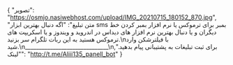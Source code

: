 {
  "تصویر": "https://osmjo.nasiwebhost.com/upload/IMG_20210715_180152_870.jpg",
  "متن تبلیغ": "اگه دنبال بهترین ابزار sms بمبر برای ترموکس یا نرم افزار بمبر کردن خط دیگران و یا دنبال بهترین نرم افزار های دیداس در اندروید و ویندوز و یا اسکریپت های ترموکس هستید به این ربات تلگرام سر بزنید.\nبا فیلترشکن وارد شید.\n______________________________\nبرای ثبت تبلیغات به پشتیبانی پیام بدهید.",
  "لینک": "http://t.me/Aliii135_panell_bot"
}
